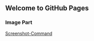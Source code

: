 ## Welcome to GitHub Pages

### Image Part

[Screenshot-Command](/HeBilLi.github.io/index.assets/Screenshot-Command.png)
